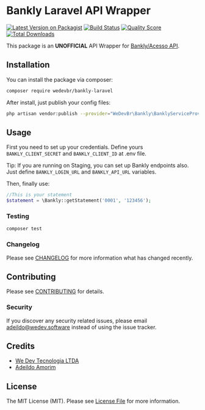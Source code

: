 # Bankly Laravel API Wrapper

[![Latest Version on Packagist](https://img.shields.io/packagist/v/wedevbr/bankly-laravel.svg?style=flat-square)](https://packagist.org/packages/wedevbr/bankly-laravel)
[![Build Status](https://img.shields.io/travis/wedevbr/bankly-laravel/master.svg?style=flat-square)](https://travis-ci.org/wedevbr/bankly-laravel)
[![Quality Score](https://img.shields.io/scrutinizer/g/wedevbr/bankly-laravel.svg?style=flat-square)](https://scrutinizer-ci.com/g/wedevbr/bankly-laravel)
[![Total Downloads](https://img.shields.io/packagist/dt/wedevbr/bankly-laravel.svg?style=flat-square)](https://packagist.org/packages/wedevbr/bankly-laravel)

This package is an **UNOFFICIAL** API Wrapper for [Bankly/Acesso API](https://bankly.readme.io/).

## Installation

You can install the package via composer:

```bash
composer require wedevbr/bankly-laravel
```

After install, just publish your config files:
```bash
php artisan vendor:publish --provider="WeDevBr\Bankly\BanklyServiceProvider"
```

## Usage
First you need to set up your credentials. Define yours `BANKLY_CLIENT_SECRET` and `BANKLY_CLIENT_ID` at .env file.

Tip: If you are running on Staging, you can set up Bankly endpoints also. Just define `BANKLY_LOGIN_URL` and `BANKLY_API_URL` variables.

Then, finally use:

```php
//This is your statement
$statement = \Bankly::getStatement('0001', '123456');
```

### Testing

```bash
composer test
```

### Changelog

Please see [CHANGELOG](CHANGELOG.md) for more information what has changed recently.

## Contributing

Please see [CONTRIBUTING](CONTRIBUTING.md) for details.

### Security

If you discover any security related issues, please email adeildo@wedev.software instead of using the issue tracker.

## Credits

- [We Dev Tecnologia LTDA](https://github.com/wedevbr)
- [Adeildo Amorim](https://github.com/adeildo-jr)

## License

The MIT License (MIT). Please see [License File](LICENSE.md) for more information.
